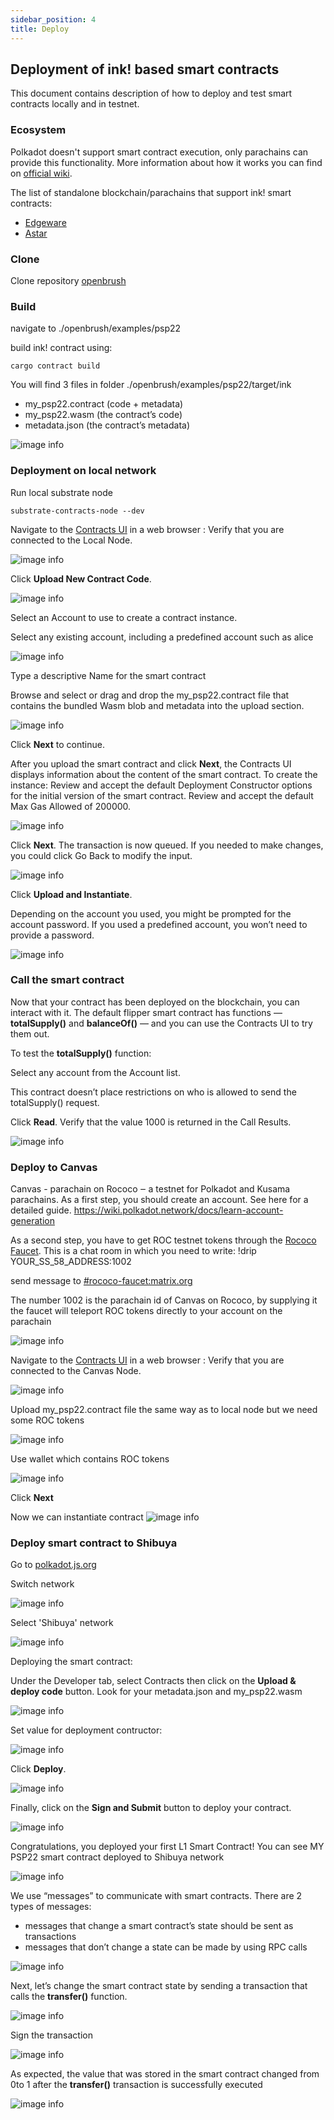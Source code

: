 ```yaml
---
sidebar_position: 4
title: Deploy
---
```


## Deployment of ink! based smart contracts

This document contains description of how to deploy and test smart contracts locally and in testnet.

### Ecosystem

Polkadot doesn't support smart contract execution, only parachains can provide this functionality. More information
about how it works you can find on [official wiki](https://wiki.polkadot.network/docs/en/build-smart-contracts).

The list of standalone blockchain/parachains that support ink! smart contracts:

* [Edgeware](https://edgewa.re)
* [Astar](https://astar.network/)

### Clone
Clone repository [openbrush](https://github.com/Supercolony-net/openbrush-contracts.git)

### Build

navigate to ./openbrush/examples/psp22

build ink! contract using: 
```
cargo contract build
```

You will find 3 files in folder ./openbrush/examples/psp22/target/ink
  - my_psp22.contract (code + metadata)
  - my_psp22.wasm (the contract’s code)
  - metadata.json (the contract’s metadata) 

![image info](pictures/files.jpeg)

### Deployment on local network

Run local substrate node
```
substrate-contracts-node --dev
```
Navigate to the [Contracts UI](https://paritytech.github.io/contracts-ui) in a web browser :
Verify that you are connected to the Local Node.

![image info](pictures/select-local-network.jpeg)

Click **Upload New Contract Code**.

![image info](pictures/add-new-contract.jpeg)

Select an Account to use to create a contract instance.

Select any existing account, including a predefined account such as alice

![image info](pictures/set-instantiate-account.jpeg)

Type a descriptive Name for the smart contract

Browse and select or drag and drop the my_psp22.contract file that contains the bundled Wasm blob and metadata into the upload section.

![image info](pictures/upload-and-instantiate-contract.jpeg)

Click **Next** to continue.

After you upload the smart contract and click **Next**, the Contracts UI displays information about the content of the smart contract.
To create the instance:
Review and accept the default Deployment Constructor options for the initial version of the smart contract.
Review and accept the default Max Gas Allowed of 200000.

![image info](pictures/initialize-contract.jpeg)

Click **Next**.
The transaction is now queued. If you needed to make changes, you could click Go Back to modify the input.

![image info](pictures/upload.jpeg)

Click **Upload and Instantiate**.

Depending on the account you used, you might be prompted for the account password. If you used a predefined account, you won’t need to provide a password.

![image info](pictures/uploaded.jpeg)

### Call the smart contract
Now that your contract has been deployed on the blockchain, you can interact with it. The default flipper smart contract has  functions — **totalSupply()** and **balanceOf()** — and you can use the Contracts UI to try them out.

To test the **totalSupply()** function:

Select any account from the Account list.

This contract doesn’t place restrictions on who is allowed to send the totalSupply() request.

Click **Read**.
Verify that the value 1000 is returned in the Call Results.

![image info](pictures/read-total-supply.jpeg)

### Deploy to Canvas

Canvas - parachain on Rococo ‒ a testnet for Polkadot and Kusama parachains.
As a first step, you should create an account. See here for a detailed guide.
https://wiki.polkadot.network/docs/learn-account-generation

As a second step, you have to get ROC testnet tokens through the [Rococo Faucet](https://wiki.polkadot.network/docs/learn-DOT#getting-rococo-tokens). This is a chat room in which you need to write:
!drip YOUR_SS_58_ADDRESS:1002

send message to [#rococo-faucet:matrix.org](https://matrix.to/#/#rococo-faucet:matrix.org)

The number 1002 is the parachain id of Canvas on Rococo, by supplying it the faucet will teleport ROC tokens directly to your account on the parachain

![image info](pictures/supercolony-wallet-roc.jpeg)

Navigate to the [Contracts UI](https://paritytech.github.io/contracts-ui) in a web browser :
Verify that you are connected to the Canvas Node.

![image info](pictures/set-canvas-network.jpeg)

Upload my_psp22.contract file the same way as to local node
but we need some ROC tokens

![image info](pictures/storage-deposit-limit-exchausted.jpeg)

Use wallet which contains ROC tokens

![image info](pictures/select-wallet-with-roc.jpeg)

Click **Next**

Now we can instantiate contract
![image info](pictures/the-instantiation-will-be-successful.jpeg)

### Deploy smart contract to Shibuya
Go to [polkadot.js.org](https://polkadot.js.org/apps/?rpc=wss%3A%2F%2Frpc.shibuya.astar.network#/explorer)

Switch network

![image info](pictures/switch-network.jpeg)

Select 'Shibuya' network

![image info](pictures/select-shibuya.jpeg)

Deploying the smart contract:

Under the Developer tab, select Contracts then click on the **Upload & deploy code** button. Look for your metadata.json and my_psp22.wasm

![image info](pictures/upload-deploy-code-to-shibuya.jpeg)

Set value for deployment contructor:

![image info](pictures/upload-deploy-code-to-shibuya-2.jpeg)

Click **Deploy**.

![image info](pictures/shibuya-sign-and-submit.jpeg)

Finally, click on the **Sign and Submit** button to deploy your contract.

![image info](pictures/sign-the-transaction-deploy.jpeg)

Congratulations, you deployed your first L1 Smart Contract!
You can see MY PSP22 smart contract deployed to Shibuya network

![image info](pictures/shibuya-deployed-contract.jpeg)

We use “messages” to communicate with smart contracts. 
There are 2 types of messages:
- messages that change a smart contract’s state should be sent as transactions
- messages that don’t change a state can be made by using RPC calls

![image info](pictures/contract-messages.jpeg)

Next, let’s change the smart contract state by sending a transaction that calls the **transfer()** function.

![image info](pictures/call-contract-transfer.jpeg)

Sign the transaction

![image info](pictures/sign-transfer-trx.jpeg)

As expected, the value that was stored in the smart contract changed from 0to 1 after the **transfer()** transaction is successfully executed

![image info](pictures/read-balance-of.jpeg)












